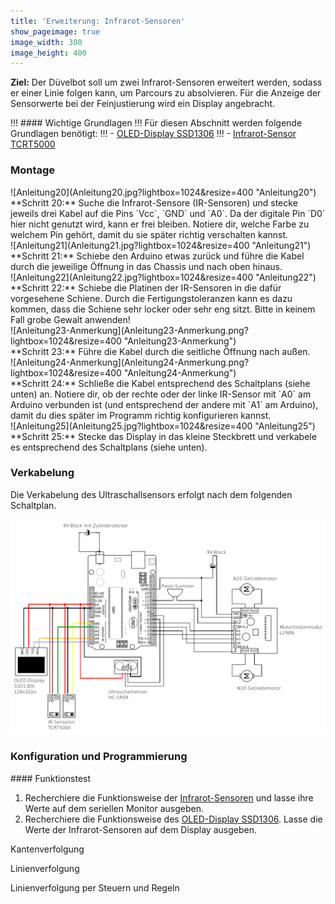 ```yaml
---
title: 'Erweiterung: Infrarot-Sensoren'
show_pageimage: true
image_width: 300
image_height: 400
---
```


**Ziel:** Der Düvelbot soll um zwei Infrarot-Sensoren erweitert werden, sodass er einer Linie folgen kann, um Parcours zu absolvieren. Für die Anzeige der Sensorwerte bei der Feinjustierung wird ein Display angebracht.

!!! #### Wichtige Grundlagen
!!! Für diesen Abschnitt werden folgende Grundlagen benötigt:
!!! - [OLED-Display SSD1306](../../bauteilkunde/aktoren#oled-display-ssd1306)
!!! - [Infrarot-Sensor TCRT5000](../../bauteilkunde/sensoren#infrarot-sensor-tcrt5000)


### Montage

<div class="flex-box" style="align-items: center;">
<div markdown="1"> ![Anleitung20](Anleitung20.jpg?lightbox=1024&resize=400 "Anleitung20") </div>
<div markdown="1"> **Schritt 20:** Suche die Infrarot-Sensore (IR-Sensoren) und stecke jeweils drei Kabel auf die Pins `Vcc`, `GND` und `A0`. Da der digitale Pin `D0` hier nicht genutzt wird, kann er frei bleiben. Notiere dir, welche Farbe zu welchem Pin gehört, damit du sie später richtig verschalten kannst. </div>
</div>
<div class="flex-box" style="align-items: center;">
<div markdown="1"> ![Anleitung21](Anleitung21.jpg?lightbox=1024&resize=400 "Anleitung21") </div>
<div markdown="1"> **Schritt 21:** Schiebe den Arduino etwas zurück und führe die Kabel durch die jeweilige Öffnung in das Chassis und nach oben hinaus. </div>
</div>
<div class="flex-box" style="align-items: center;">
<div markdown="1"> ![Anleitung22](Anleitung22.jpg?lightbox=1024&resize=400 "Anleitung22") </div>
<div markdown="1"> **Schritt 22:** Schiebe die Platinen der IR-Sensoren in die dafür vorgesehene Schiene. Durch die Fertigungstoleranzen kann es dazu kommen, dass die Schiene sehr locker oder sehr eng sitzt. Bitte in keinem Fall grobe Gewalt anwenden! </div>
</div>
<div class="flex-box" style="align-items: center;">
<div markdown="1"> ![Anleitung23-Anmerkung](Anleitung23-Anmerkung.png?lightbox=1024&resize=400 "Anleitung23-Anmerkung") </div>
<div markdown="1"> **Schritt 23:** Führe die Kabel durch die seitliche Öffnung nach außen. </div>
</div>
<div class="flex-box" style="align-items: center;">
<div markdown="1"> ![Anleitung24-Anmerkung](Anleitung24-Anmerkung.png?lightbox=1024&resize=400 "Anleitung24-Anmerkung") </div>
<div markdown="1"> **Schritt 24:** Schließe die Kabel entsprechend des Schaltplans (siehe unten) an. Notiere dir, ob der rechte oder der linke IR-Sensor mit `A0` am Arduino verbunden ist (und entsprechend der andere mit `A1` am Arduino), damit du dies später im Programm richtig konfigurieren kannst. </div>
</div>
<div class="flex-box" style="align-items: center;">
<div markdown="1"> ![Anleitung25](Anleitung25.jpg?lightbox=1024&resize=400 "Anleitung25") </div>
<div markdown="1"> **Schritt 25:** Stecke das Display in das kleine Steckbrett und verkabele es entsprechend des Schaltplans (siehe unten). </div>
</div>


### Verkabelung

Die Verkabelung des Ultraschallsensors erfolgt nach dem folgenden Schaltplan.

![Schaltplan für die Infrarot-Sensoren und das Display](4_duevelbot-ir-sensoren_und_oled-display.png?lightbox=1024&resize=800&classes=caption "Schaltplan für die Infrarot-Sensoren und das Display.")


### Konfiguration und Programmierung

<div markdown="1" class="aufgabe">
#### Funktionstest

1. Recherchiere die Funktionsweise der [Infrarot-Sensoren](../../bauteilkunde/sensoren#infrarot-sensor-tcrt5000) und lasse ihre Werte auf dem seriellen Monitor ausgeben.
2. Recherchiere die Funktionsweise des [OLED-Display SSD1306](../../bauteilkunde/aktoren#oled-display-ssd1306). Lasse die Werte der Infrarot-Sensoren auf dem Display ausgeben.

</div>

Kantenverfolgung

Linienverfolgung

Linienverfolgung per Steuern und Regeln
